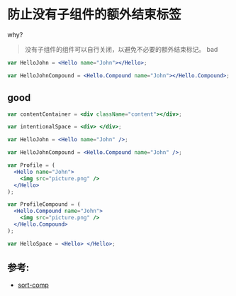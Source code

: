 # 防止没有子组件的额外结束标签

why?

> 没有子组件的组件可以自行关闭，以避免不必要的额外结束标记。
> bad

```jsx
var HelloJohn = <Hello name="John"></Hello>;

var HelloJohnCompound = <Hello.Compound name="John"></Hello.Compound>;
```

## good

```jsx
var contentContainer = <div className="content"></div>;

var intentionalSpace = <div> </div>;

var HelloJohn = <Hello name="John" />;

var HelloJohnCompound = <Hello.Compound name="John" />;

var Profile = (
  <Hello name="John">
    <img src="picture.png" />
  </Hello>
);

var ProfileCompound = (
  <Hello.Compound name="John">
    <img src="picture.png" />
  </Hello.Compound>
);

var HelloSpace = <Hello> </Hello>;
```

## 参考:

- [sort-comp](https://github.com/jsx-eslint/eslint-plugin-react/blob/c42b624d0fb9ad647583a775ab9751091eec066f/docs/rules/sort-comp)

